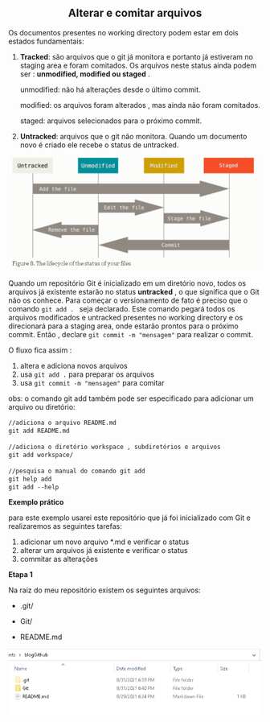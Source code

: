 <div align="center"><h2>Alterar e comitar arquivos</h2></div>

Os documentos presentes no working directory podem estar em dois estados fundamentais:

1. **Tracked**: são arquivos que o git já monitora e portanto já estiveram no staging area e foram comitados. Os arquivos neste status ainda podem ser : **unmodified, modified ou staged** .

   

   unmodified: não há alterações desde o último commit.

   modified: os arquivos foram alterados , mas ainda não foram comitados.

   staged: arquivos selecionados para o próximo commit.



2. **Untracked**: arquivos que o git não monitora. Quando um documento novo é criado ele recebe o status de untracked.



<div align="center"><img src="./images/cicloVida.png"></div>



Quando um repositório Git é inicializado em um diretório novo, todos os arquivos já existente estarão no status **untracked** , o que significa que o Git não os conhece. Para começar o versionamento de fato é preciso que o comando ``git add . `` seja declarado. Este comando pegará todos os arquivos modificados e untracked presentes no working directory e os direcionará para a staging area, onde estarão prontos para o próximo commit. Então , declare ``git commit -m "mensagem"`` para realizar o commit.

O fluxo fica assim :

1. altera e adiciona novos arquivos
2. usa ``git add .`` para preparar os arquivos
3. usa ``git commit -m "mensagem"`` para comitar

obs: o comando git add também pode ser especificado para adicionar um arquivo ou diretório:

```
//adiciona o arquivo README.md
git add README.md

//adiciona o diretório workspace , subdiretórios e arquivos
git add workspace/

//pesquisa o manual do comando git add
git help add
git add --help
```

 

**Exemplo prático**

para este exemplo usarei este repositório que já foi inicializado com Git e realizaremos as seguintes tarefas:

1. adicionar um novo arquivo *.md e verificar o status
2. alterar um arquivos já existente e verificar o status
3. commitar as alterações





**Etapa 1**

Na raiz do meu repositório existem os seguintes arquivos:

- .git/

- Git/
- README.md



<div align="center"><img src="./images/repoAntigo.png"></div>

